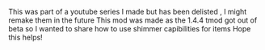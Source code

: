 This was part of a youtube series I made but has been delisted , I might remake them in the future
This mod was made as the 1.4.4 tmod got out of beta so I wanted to share how to use shimmer capibilities for items
Hope this helps!
